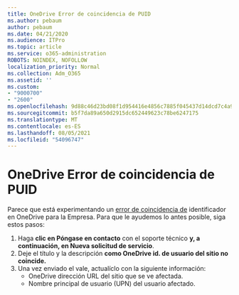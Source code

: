 ```yaml
---
title: OneDrive Error de coincidencia de PUID
ms.author: pebaum
author: pebaum
ms.date: 04/21/2020
ms.audience: ITPro
ms.topic: article
ms.service: o365-administration
ROBOTS: NOINDEX, NOFOLLOW
localization_priority: Normal
ms.collection: Adm_O365
ms.assetid: ''
ms.custom:
- "9000700"
- "2600"
ms.openlocfilehash: 9d88c46d23bd08f1d954416e4856c7885f045437d14dcd7c4a9c25f0b1288b8f
ms.sourcegitcommit: b5f7da89a650d2915dc652449623c78be6247175
ms.translationtype: MT
ms.contentlocale: es-ES
ms.lasthandoff: 08/05/2021
ms.locfileid: "54096747"
---
```

# <a name="onedrive-puid-mismatch"></a>OneDrive Error de coincidencia de PUID

Parece que está experimentando un [error de coincidencia de](https://docs.microsoft.com/sharepoint/troubleshoot/administration/access-denied-or-need-permission-error-sharepoint-online-or-onedrive-for-business#when-accessing-a-onedrive-site) identificador en OneDrive para la Empresa. Para que le ayudemos lo antes posible, siga estos pasos:

1. Haga  **clic en Póngase en contacto** con el soporte técnico  **y, a continuación, en Nueva solicitud de servicio**.
2. Deje el título y la descripción **como OneDrive id. de usuario del sitio no coincide.**
3. Una vez enviado el vale, actualíclo con la siguiente información:
    - OneDrive dirección URL del sitio que se ve afectada.
    - Nombre principal de usuario (UPN) del usuario afectado.
